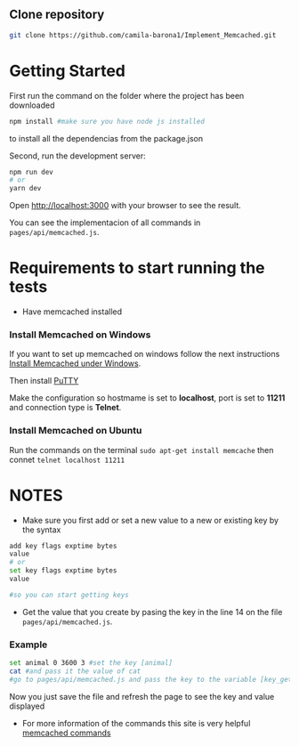 ## Clone repository

```bash
git clone https://github.com/camila-barona1/Implement_Memcached.git
```

# Getting Started

First run the command on the folder where the project has been downloaded

```bash
npm install #make sure you have node js installed
```

to install all the dependencias from the package.json

Second, run the development server:

```bash
npm run dev
# or
yarn dev
```

Open [http://localhost:3000](http://localhost:3000) with your browser to see the result.

You can see the implementacion of all commands in `pages/api/memcached.js`.

# Requirements to start running the tests

- Have memcached installed

### Install Memcached on Windows

If you want to set up memcached on windows follow the next instructions [Install Memcached under Windows](https://www.programmersought.com/article/73161677171/).

Then install [PuTTY](https://www.putty.org/)

Make the configuration so hostmame is set to **localhost**, port is set to **11211** and connection type is **Telnet**.

### Install Memcached on Ubuntu

Run the commands on the terminal
`sudo apt-get install memcache`
then connet
`telnet localhost 11211`

# NOTES

- Make sure you first add or set a new value to a new or existing key by the syntax

```bash
add key flags exptime bytes
value
# or
set key flags exptime bytes
value

#so you can start getting keys
```

- Get the value that you create by pasing the key in the line 14 on the file `pages/api/memcached.js`.

### Example

```bash
set animal 0 3600 3 #set the key [animal]
cat #and pass it the value of cat
#go to pages/api/memcached.js and pass the key to the variable [key_get]
```

Now you just save the file and refresh the page to see the key and value displayed

- For more information of the commands this site is very helpful [memcached commands](https://www.tutorialspoint.com/memcached/memcached_add_data.htm)

